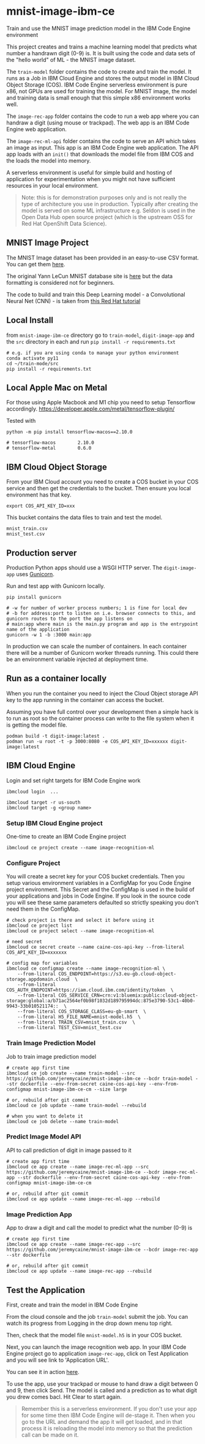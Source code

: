# mnist-image-ibm-ce
Train and use the MNIST image prediction model in the IBM Code Engine environment

This project creates and trains a machine learning model that predicts what number a handrawn digit (0-9) is. It is built using the code and data sets of the "hello world" of ML - the MNIST image dataset.

The `train-model` folder contains the code to create and train the model. It runs as a Job in IBM Cloud Engine and stores the output model in IBM Cloud Object Storage (COS). IBM Code Engine serverless environment is pure x86, not GPUs are used for training the model. For MNIST image, the model and training data is small enough that this simple x86 environment works well.

The `image-rec-app` folder contains the code to run a web app where you can handraw a digit (using mouse or trackpad). The web app is an IBM Code Engine web application. 

The `image-rec-ml-api` folder contains the code to serve an API which takes an image as input. This app is an IBM Code Engine web application. The API app loads with an `init()` that downloads the model file from IBM COS and the loads the model into memory.

A serverless environment is useful for simple build and hosting of application for experimentation when you might not have sufficient resources in your local environment. 

> Note: this is for demonstration purposes only and is not really the type of architecture you use in production. Typically after creating the model is served on some ML infrastructure e.g. Seldon is used in the Open Data Hub open source project (which is the upstream OSS for Red Hat OpenShift Data Science).

## MNIST Image Project
The MNIST Image dataset has been provided in an easy-to-use CSV format. You can get them [here](https://www.kaggle.com/datasets/oddrationale/mnist-in-csv).

The original Yann LeCun MNIST database site is [here](http://yann.lecun.com/exdb/mnist/) but the data formatting is considered not for beginners.

The code to build and train this Deep Learning model - a Convolutional Neural Net (CNN) - is taken from [this Red Hat tutorial](https://developers.redhat.com/learn/openshift-data-science/how-create-tensorflow-model)

## Local Install
from `mnist-image-ibm-ce` directory go to `train-model`, `digit-image-app` and the `src` directory in each and run `pip install -r requirements.txt`
```
# e.g. if you are using conda to manage your python environment
conda activate py11
cd ~/train-mode/src
pip install -r requirements.txt
```

## Local Apple Mac on Metal
For those using Apple Macbook and M1 chip you need to setup Tensorflow accordingly.
https://developer.apple.com/metal/tensorflow-plugin/

Tested with
```
python -m pip install tensorflow-macos==2.10.0

# tensorflow-macos        2.10.0
# tensorflow-metal        0.6.0
```

## IBM Cloud Object Storage
From your IBM Cloud account you need to create a COS bucket in your COS service and then get the credentials to the bucket. Then ensure you local environment has that key.
```
export COS_API_KEY_ID=xxx
```
This bucket contains the data files to train and test the model.
```
mnist_train.csv
mnist_test.csv
```

## Production server
Production Python apps should use a WSGI HTTP server. The `digit-image-app` uses  [Gunicorn](https://gunicorn.org).

Run and test app with Gunicorn locally.
```
pip install gunicorn

# -w for number of worker process numbers; 1 is fine for local dev
# -b for address:port to listen on i.e. browser connects to this, and gunicorn routes to the port the app listens on
# main:app where main is the main.py program and app is the entrypoint name of the application
gunicorn -w 1 -b :3000 main:app
```
In production we can scale the number of containers. In each container there will be a number of Gunicorn worker threads running. This could there be an environment variable injected at deployment time.

## Run as a container locally
When you run the container you need to inject the Cloud Object storage API key to the app running in the container can access the bucket.

Assuming you have full control over your development then a simple hack is to run as root so the container process can write to the file system when it is getting the model file.
```
podman build -t digit-image:latest .
podman run -u root -t -p 3000:8080 -e COS_API_KEY_ID=xxxxxx digit-image:latest
```

## IBM Cloud Engine
Login and set right targets for IBM Code Engine work
```
ibmcloud login  ...

ibmcloud target -r us-south
ibmcloud target -g <group name>
```

### Setup IBM Cloud Engine project
One-time to create an IBM Code Engine project
```
ibmcloud ce project create --name image-recognition-ml
```

### Configure Project
You will create a secret key for your COS bucket credentials. Then you setup various environment variables in a ConfigMap for you Code Engine project environment. This Secret and the ConfigMap is used in the build of your applications and jobs in Code Engine. If you look in the source code you will see these same parameters defaulted so strictly speaking you don't need them in the ConfigMap. 

```
# check project is there and select it before using it
ibmcloud ce project list
ibmcloud ce project select --name image-recognition-ml

# need secret
ibmcloud ce secret create --name caine-cos-api-key --from-literal COS_API_KEY_ID=xxxxxxx

# config map for variables
ibmcloud ce configmap create --name image-recognition-ml \
    --from-literal COS_ENDPOINT=https://s3.eu-gb.cloud-object-storage.appdomain.cloud  \
    --from-literal COS_AUTH_ENDPOINT=https://iam.cloud.ibm.com/identity/token  \
    --from-literal COS_SERVICE_CRN=crn:v1:bluemix:public:cloud-object-storage:global:a/b71ac2564ef0b98f1032d189795994dc:875e3790-53c1-40b0-9943-33b010521174::  \
    --from-literal COS_STORAGE_CLASS=eu-gb-smart  \
    --from-literal H5_FILE_NAME=mnist-model.h5  \
    --from-literal TRAIN_CSV=mnist_train.csv  \
    --from-literal TEST_CSV=mnist_test.csv
```

### Train Image Prediction Model
Job to train image prediction model
```
# create app first time
ibmcloud ce job create --name train-model --src https://github.com/jeremycaine/mnist-image-ibm-ce --bcdr train-model --str dockerfile --env-from-secret caine-cos-api-key --env-from-configmap mnist-image-ibm-ce-cm --size large

# or, rebuild after git commit
ibmcloud ce job update --name train-model --rebuild

# when you want to delete it
ibmcloud ce job delete --name train-model
```

### Predict Image Model API 
API to call prediction of digit in image passed to it
```
# create app first time
ibmcloud ce app create --name image-rec-ml-app --src https://github.com/jeremycaine/mnist-image-ibm-ce --bcdr image-rec-ml-app --str dockerfile --env-from-secret caine-cos-api-key --env-from-configmap mnist-image-ibm-ce-cm

# or, rebuild after git commit
ibmcloud ce app update --name image-rec-ml-app --rebuild
```

### Image Prediction App 
App to draw a digit and call the model to predict what the number (0-9) is 
```
# create app first time
ibmcloud ce app create --name image-rec-app --src https://github.com/jeremycaine/mnist-image-ibm-ce --bcdr image-rec-app --str dockerfile 

# or, rebuild after git commit
ibmcloud ce app update --name image-rec-app --rebuild
```

## Test the Application
First, create and train the model in IBM Code Engine

From the cloud console and the job `train-model` submit the job. You can watch its progress from Logging in the drop down menu top right.

Then, check that the model file `mnist-model.h5` is in your COS bucket.

Next, you can launch the image recognition web app. In your IBM Code Engine project go to application `image-rec-app`, click on Test Application and you will see link to 'Application URL'. 

You can see it in action [here](https://image-rec-app.17bu6les2m8a.us-south.codeengine.appdomain.cloud).

To use the app, use your trackpad or mouse to hand draw a digit between 0 and 9, then click Send. The model is called and a prediction as to what digit you drew comes bacl. Hit Clear to start again.

> Remember this is a serverless environment. If you don't use your app for some time then IBM Code Engine will de-stage it. Then when you go to the URL and demand the app it will get loaded, and in that process it is reloading the model into memory so that the prediction call can be made on it.


